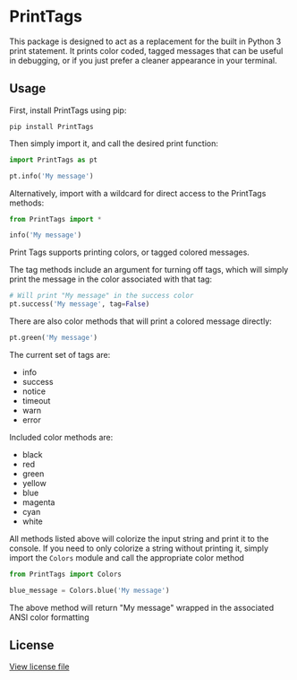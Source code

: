 # PrintTags

 This package is designed to act as a replacement for the built in Python 3 print statement. It prints color coded, tagged messages that can be useful in debugging, or if you just prefer a cleaner appearance in your terminal.

## Usage

First, install PrintTags using pip:
```
pip install PrintTags
```

Then simply import it, and call the desired print function:
```python
import PrintTags as pt

pt.info('My message')
```
Alternatively, import with a wildcard for direct access to the PrintTags methods:
```python
from PrintTags import *

info('My message')
```

Print Tags supports printing colors, or tagged colored messages. 

The tag methods include an argument for turning off tags, which will 
simply print the message in the color associated with that tag:
```python
# Will print "My message" in the success color
pt.success('My message', tag=False)
```
There are also color methods that will print a colored message directly:
```python
pt.green('My message')
```

The current set of tags are:

* info
* success
* notice
* timeout
* warn
* error

Included color methods are:

* black
* red
* green
* yellow
* blue
* magenta
* cyan
* white

All methods listed above will colorize the input string and print it to the console. If you need to only colorize a string without printing it, simply import the `Colors` module and call the appropriate color method

```python
from PrintTags import Colors

blue_message = Colors.blue('My message')
```
The above method will return "My message" wrapped in the associated ANSI color formatting

## License

[View license file](./LICENSE)